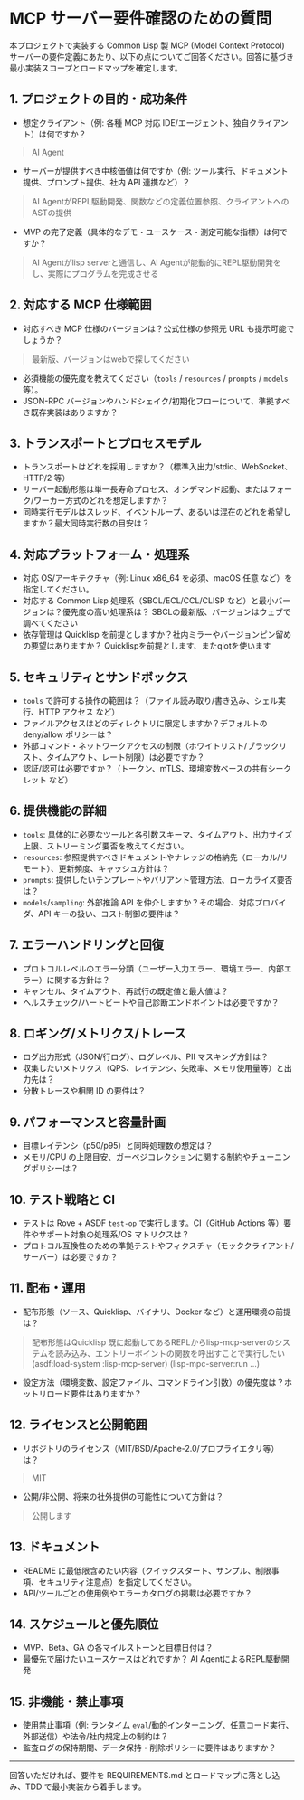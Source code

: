 # MCP サーバー要件確認のための質問

本プロジェクトで実装する Common Lisp 製 MCP (Model Context Protocol) サーバーの要件定義にあたり、以下の点についてご回答ください。回答に基づき最小実装スコープとロードマップを確定します。

## 1. プロジェクトの目的・成功条件
- 想定クライアント（例: 各種 MCP 対応 IDE/エージェント、独自クライアント）は何ですか？
> AI Agent
- サーバーが提供すべき中核価値は何ですか（例: ツール実行、ドキュメント提供、プロンプト提供、社内 API 連携など）？
> AI AgentがREPL駆動開発、関数などの定義位置参照、クライアントへのASTの提供
- MVP の完了定義（具体的なデモ・ユースケース・測定可能な指標）は何ですか？
> AI Agentがlisp serverと通信し、AI Agentが能動的にREPL駆動開発をし、実際にプログラムを完成させる

## 2. 対応する MCP 仕様範囲
- 対応すべき MCP 仕様のバージョンは？公式仕様の参照元 URL も提示可能でしょうか？
> 最新版、バージョンはwebで探してください
- 必須機能の優先度を教えてください（`tools` / `resources` / `prompts` / `models` 等）。
- JSON-RPC バージョンやハンドシェイク/初期化フローについて、準拠すべき既存実装はありますか？

## 3. トランスポートとプロセスモデル
- トランスポートはどれを採用しますか？（標準入出力/stdio、WebSocket、HTTP/2 等）
- サーバー起動形態は単一長寿命プロセス、オンデマンド起動、またはフォーク/ワーカー方式のどれを想定しますか？
- 同時実行モデルはスレッド、イベントループ、あるいは混在のどれを希望しますか？最大同時実行数の目安は？

## 4. 対応プラットフォーム・処理系
- 対応 OS/アーキテクチャ（例: Linux x86_64 を必須、macOS 任意 など）を指定してください。
- 対応する Common Lisp 処理系（SBCL/ECL/CCL/CLISP など）と最小バージョンは？優先度の高い処理系は？
SBCLの最新版、バージョンはウェブで調べてください
- 依存管理は Quicklisp を前提としますか？社内ミラーやバージョンピン留めの要望はありますか？
Quicklispを前提とします、またqlotを使います

## 5. セキュリティとサンドボックス
- `tools` で許可する操作の範囲は？（ファイル読み取り/書き込み、シェル実行、HTTP アクセス など）
- ファイルアクセスはどのディレクトリに限定しますか？デフォルトの deny/allow ポリシーは？
- 外部コマンド・ネットワークアクセスの制限（ホワイトリスト/ブラックリスト、タイムアウト、レート制限）は必要ですか？
- 認証/認可は必要ですか？（トークン、mTLS、環境変数ベースの共有シークレット など）

## 6. 提供機能の詳細
- `tools`: 具体的に必要なツールと各引数スキーマ、タイムアウト、出力サイズ上限、ストリーミング要否を教えてください。
- `resources`: 参照提供すべきドキュメントやナレッジの格納先（ローカル/リモート）、更新頻度、キャッシュ方針は？
- `prompts`: 提供したいテンプレートやバリアント管理方法、ローカライズ要否は？
- `models`/`sampling`: 外部推論 API を仲介しますか？その場合、対応プロバイダ、API キーの扱い、コスト制御の要件は？

## 7. エラーハンドリングと回復
- プロトコルレベルのエラー分類（ユーザー入力エラー、環境エラー、内部エラー）に関する方針は？
- キャンセル、タイムアウト、再試行の既定値と最大値は？
- ヘルスチェック/ハートビートや自己診断エンドポイントは必要ですか？

## 8. ロギング/メトリクス/トレース
- ログ出力形式（JSON/行ログ）、ログレベル、PII マスキング方針は？
- 収集したいメトリクス（QPS、レイテンシ、失敗率、メモリ使用量等）と出力先は？
- 分散トレースや相関 ID の要件は？

## 9. パフォーマンスと容量計画
- 目標レイテンシ（p50/p95）と同時処理数の想定は？
- メモリ/CPU の上限目安、ガーベジコレクションに関する制約やチューニングポリシーは？

## 10. テスト戦略と CI
- テストは Rove + ASDF `test-op` で実行します。CI（GitHub Actions 等）要件やサポート対象の処理系/OS マトリクスは？
- プロトコル互換性のための準拠テストやフィクスチャ（モッククライアント/サーバー）は必要ですか？

## 11. 配布・運用
- 配布形態（ソース、Quicklisp、バイナリ、Docker など）と運用環境の前提は？
> 配布形態はQuicklisp
> 既に起動してあるREPLからlisp-mcp-serverのシステムを読み込み、エントリーポイントの関数を呼出すことで実行したい
> (asdf:load-system :lisp-mcp-server)
> (lisp-mpc-server:run ...)
- 設定方法（環境変数、設定ファイル、コマンドライン引数）の優先度は？ホットリロード要件はありますか？

## 12. ライセンスと公開範囲
- リポジトリのライセンス（MIT/BSD/Apache-2.0/プロプライエタリ等）は？
> MIT
- 公開/非公開、将来の社外提供の可能性について方針は？
> 公開します

## 13. ドキュメント
- README に最低限含めたい内容（クイックスタート、サンプル、制限事項、セキュリティ注意点）を指定してください。
- API/ツールごとの使用例やエラーカタログの掲載は必要ですか？

## 14. スケジュールと優先順位
- MVP、Beta、GA の各マイルストーンと目標日付は？
- 最優先で届けたいユースケースはどれですか？
AI AgentによるREPL駆動開発

## 15. 非機能・禁止事項
- 使用禁止事項（例: ランタイム `eval`/動的インターニング、任意コード実行、外部送信）や法令/社内規定上の制約は？
- 監査ログの保持期間、データ保持・削除ポリシーに要件はありますか？

---
回答いただければ、要件を REQUIREMENTS.md とロードマップに落とし込み、TDD で最小実装から着手します。
